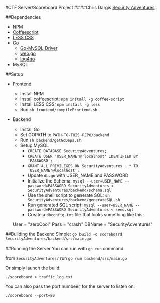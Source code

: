 #CTF Server/Scoreboard Project
####Chris Dargis
[Security Adventures](http://securityadventures.org/)

##Dependencies
+ [NPM](https://npmjs.org/)
+ [Coffeescript](http://coffeescript.org/)
+ [LESS CSS](http://lesscss.org/)
+ [Go](http://golang.org/)
  * [Go-MySQL-Driver](http://godoc.org/github.com/go-sql-driver/mysql)
  * [web.go](http://webgo.io/)
  * [log4go](http://code.google.com/p/log4go)
+ MySQL

##Setup
+ Frontend
  * Install NPM
  * Install coffeescript: `npm install -g coffee-script`
  * Install LESS CSS: `npm install -g less`
  * Run `sh frontend/compileFrontend.sh`
+ Backend
  * Install Go
  * Set GOPATH to `PATH-TO-THIS-REPO/backend`
  * Run `sh backend/getGoDeps.sh`
  * Setup MySQL
    - `CREATE DATABASE SecurityAdventures;`
    - `CREATE USER 'USER_NAME'@'localhost' IDENTIFIED BY 'PASSWORD';`
    - `GRANT ALL PRIVILEGES ON SecurityAdventures . * TO 'USER_NAME'@localhost';`
    - Update `db.go` with USER_NAME and PASSWORD
    - Initialize the Schema: `mysql --user=USER_NAME --password=PASSWORD SecurityAdventures < SecurityAdventures/backend/schema.sql`
    - Use the shell script to generate SQL: `sh SecurityAdventures/backend/generateSQL.sh`
    - Run generated SQL script: `mysql --user=USER_NAME --password=PASSWORD SecurityAdventures < seed.sql`
    - Create a `dbconfig.txt` file that looks something like this:
  
  User = "zeroCool"
  Pass = "crash"
  DBName = "SecurityAdventures"


##Building the Backend
Simple: `go build -o scoreboard SecurityAdventures/backend/src/main.go`

##Running the Server
You can run with `go run` command:

from `SecurityAdventures/` run `go run backend/src/main.go`

Or simply launch the build:

`./scoreboard > traffic_log.txt`

You can also pass the port numbeer for the server to listen on:

`./scoreboard --port=80`
